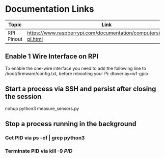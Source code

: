 # Documentation Links

|Topic|Link|
|-----|----|
|RPI Pinout|https://www.raspberrypi.com/documentation/computers/raspberry-pi.html|

## Enable 1 Wire Interface on RPI
To enable the one-wire interface you need to add the following line to /boot/firmware/config.txt, before rebooting your Pi:
dtoverlay=w1-gpio

## Start a process via SSH and persist after closing the session
nohup python3 measure_sensors.py

## Stop a process running in the background
### Get PID via ps -ef | grep python3
### Terminate PID via kill -9 *PID*
